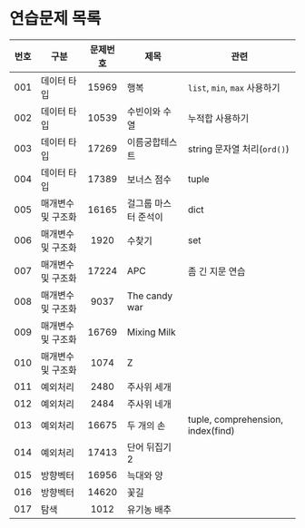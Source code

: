 # 연습문제 목록


| 번호 | 구분               | 문제번호 | 제목                 | 관련                              |
| :--: | ------------------ | :------: | -------------------- | --------------------------------- |
| 001  | 데이터 타입        | 15969    | 행복                 | `list`, `min`, `max` 사용하기     |
| 002  | 데이터 타입        | 10539    | 수빈이와 수열        | 누적합 사용하기                   |
| 003  | 데이터 타입        | 17269    | 이름궁합테스트       | string 문자열 처리(`ord()`)       |
| 004  | 데이터 타입        | 17389    | 보너스 점수          | tuple                             |
| 005  | 매개변수 및 구조화 | 16165    | 걸그룹 마스터 준석이 | dict                              |
| 006  | 매개변수 및 구조화 | 1920     | 수찾기               | set                               |
| 007  | 매개변수 및 구조화 | 17224    | APC                  | 좀 긴 지문 연습                   |
| 008  | 매개변수 및 구조화 | 9037     | The candy war        |                                   |
| 009  | 매개변수 및 구조화 | 16769    | Mixing Milk          |                                   |
| 010  | 매개변수 및 구조화 | 1074     | Z                    |                                   |
| 011  | 예외처리           | 2480     | 주사위 세개          |                                   |
| 012  | 예외처리           | 2484     | 주사위 네개          |                                   |
| 013  | 예외처리           | 16675    | 두 개의 손           | tuple, comprehension, index(find) |
| 014  | 예외처리           | 17413    | 단어 뒤집기 2        |                                   |
| 015  | 방향벡터           | 16956    | 늑대와 양            |                                   |
| 016  | 방향벡터           | 14620    | 꽃길                 |                                   |
| 017  | 탐색               | 1012     | 유기농 배추          |                                   |

